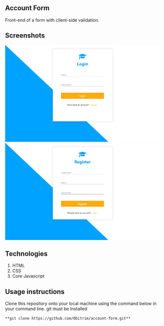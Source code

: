 ## Account Form
Front-end of a form with client-side validation.

## Screenshots
![screenshot](https://github.com/Obitrim/account-form/blob/master/images/account-form-login.png)
![screenshot](https://github.com/Obitrim/account-form/blob/master/images/account-form-register.png)

## Technologies
1. HTML
2. CSS
3. Core Javascript

## Usage instructions
Clone this repository onto your local machine using the command below in your command line.
git must be Installed
```git
**git clone https://github.com/Obitrim/account-form.git**
```
